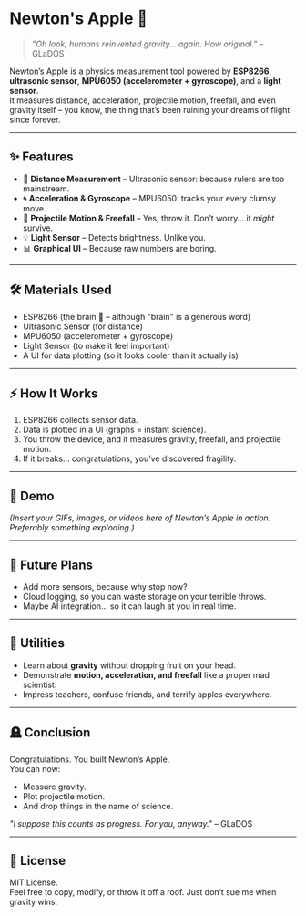 # Newton's Apple 🍏

> *"Oh look, humans reinvented gravity… again. How original."* – GLaDOS

Newton’s Apple is a physics measurement tool powered by **ESP8266**, **ultrasonic sensor**, **MPU6050 (accelerometer + gyroscope)**, and a **light sensor**.  
It measures distance, acceleration, projectile motion, freefall, and even gravity itself – you know, the thing that’s been ruining your dreams of flight since forever.  

---

## ✨ Features
- 📏 **Distance Measurement** – Ultrasonic sensor: because rulers are too mainstream.  
- 🌀 **Acceleration & Gyroscope** – MPU6050: tracks your every clumsy move.  
- 🌌 **Projectile Motion & Freefall** – Yes, throw it. Don’t worry… it *might* survive.  
- 💡 **Light Sensor** – Detects brightness. Unlike you.  
- 📊 **Graphical UI** – Because raw numbers are boring.  

---

## 🛠️ Materials Used
- ESP8266 (the brain 🧠 – although "brain" is a generous word)  
- Ultrasonic Sensor (for distance)  
- MPU6050 (accelerometer + gyroscope)  
- Light Sensor (to make it feel important)  
- A UI for data plotting (so it looks cooler than it actually is)  

---

## ⚡ How It Works
1. ESP8266 collects sensor data.  
2. Data is plotted in a UI (graphs = instant science).  
3. You throw the device, and it measures gravity, freefall, and projectile motion.  
4. If it breaks… congratulations, you’ve discovered fragility.  

---

## 📸 Demo
*(Insert your GIFs, images, or videos here of Newton’s Apple in action. Preferably something exploding.)*  

---

## 🤖 Future Plans
- Add more sensors, because why stop now?  
- Cloud logging, so you can waste storage on your terrible throws.  
- Maybe AI integration… so it can laugh at you in real time.  

---

## 🧪 Utilities
- Learn about **gravity** without dropping fruit on your head.  
- Demonstrate **motion, acceleration, and freefall** like a proper mad scientist.  
- Impress teachers, confuse friends, and terrify apples everywhere.  

---

## 🪦 Conclusion
Congratulations. You built Newton’s Apple.  
You can now:  
- Measure gravity.  
- Plot projectile motion.  
- And drop things in the name of science.  

*"I suppose this counts as progress. For you, anyway."* – GLaDOS

---

## 📜 License
MIT License.  
Feel free to copy, modify, or throw it off a roof. Just don’t sue me when gravity wins.  
